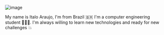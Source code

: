![image](https://user-images.githubusercontent.com/81595439/115298160-7bf52700-a133-11eb-98ca-e01aac39fae6.png)

My name is Italo Araujo, I'm from Brazil 🇧🇷 I'm a computer engineering student 🧑🏽‍💻.
I'm always willing to learn new technologies and ready for new challenges 💥
